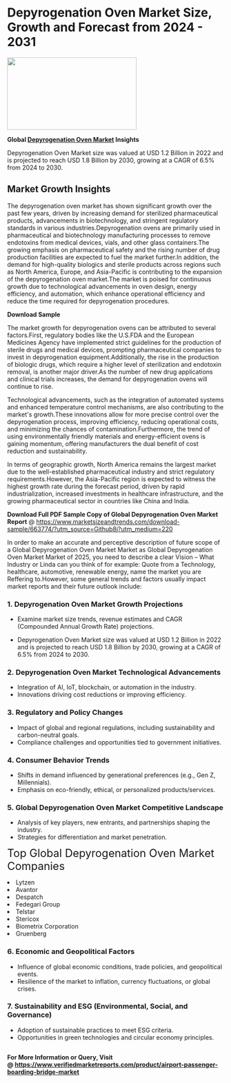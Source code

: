 <H1>Depyrogenation Oven Market Size, Growth and Forecast from 2024 - 2031</H1><img class="aligncenter size-medium wp-image-584254" src="https://thirdeyenews.in/wp-content/uploads/2024/09/Global-Market-Research-300x168.jpeg" alt="" width="300" height="168" /><p><strong>Global&nbsp;<a href="https://www.marketsizeandtrends.com/download-sample/663774/?utm_source=Github8j?utm_medium=220">Depyrogenation Oven Market</a> Insights</strong></p><p>Depyrogenation Oven Market size was valued at USD 1.2 Billion in 2022 and is projected to reach USD 1.8 Billion by 2030, growing at a CAGR of 6.5% from 2024 to 2030.</p><p><h2>Market Growth Insights</h2> <p>The depyrogenation oven market has shown significant growth over the past few years, driven by increasing demand for sterilized pharmaceutical products, advancements in biotechnology, and stringent regulatory standards in various industries.Depyrogenation ovens are primarily used in pharmaceutical and biotechnology manufacturing processes to remove endotoxins from medical devices, vials, and other glass containers.The growing emphasis on pharmaceutical safety and the rising number of drug production facilities are expected to fuel the market further.In addition, the demand for high-quality biologics and sterile products across regions such as North America, Europe, and Asia-Pacific is contributing to the expansion of the depyrogenation oven market.The market is poised for continuous growth due to technological advancements in oven design, energy efficiency, and automation, which enhance operational efficiency and reduce the time required for depyrogenation procedures.</p> <p><strong>Download Sample</strong></p> <p>The market growth for depyrogenation ovens can be attributed to several factors.First, regulatory bodies like the U.S.FDA and the European Medicines Agency have implemented strict guidelines for the production of sterile drugs and medical devices, prompting pharmaceutical companies to invest in depyrogenation equipment.Additionally, the rise in the production of biologic drugs, which require a higher level of sterilization and endotoxin removal, is another major driver.As the number of new drug applications and clinical trials increases, the demand for depyrogenation ovens will continue to rise.</p> <p>Technological advancements, such as the integration of automated systems and enhanced temperature control mechanisms, are also contributing to the market's growth.These innovations allow for more precise control over the depyrogenation process, improving efficiency, reducing operational costs, and minimizing the chances of contamination.Furthermore, the trend of using environmentally friendly materials and energy-efficient ovens is gaining momentum, offering manufacturers the dual benefit of cost reduction and sustainability.</p> <p>In terms of geographic growth, North America remains the largest market due to the well-established pharmaceutical industry and strict regulatory requirements.However, the Asia-Pacific region is expected to witness the highest growth rate during the forecast period, driven by rapid industrialization, increased investments in healthcare infrastructure, and the growing pharmaceutical sector in countries like China and India.</p> <p><span class=""><strong>Download Full PDF Sample Copy of Global Depyrogenation Oven Market Report</strong> @ <a href="https://www.marketsizeandtrends.com/download-sample/663774/?utm_source=Github8j?utm_medium=220" target="_blank">https://www.marketsizeandtrends.com/download-sample/663774/?utm_source=Github8j?utm_medium=220</a></span></p><p>In order to make an accurate and perceptive description of future scope of a Global&nbsp;Depyrogenation Oven Market Market as Global&nbsp;Depyrogenation Oven Market Market of 2025, you need to describe a clear Vision &ndash; What Industry or Linda can you think of for example: Quote from a Technology, healthcare, automotive, renewable energy, name the market you are Reffering to.However, some general trends and factors usually impact market reports and their future outlook include:</p><h3>1.&nbsp;<strong>Depyrogenation Oven Market Growth Projections</strong></h3><ul><li>Examine market size trends, revenue estimates and CAGR (Compounded Annual Growth Rate) projections.</li><li><p>Depyrogenation Oven Market size was valued at USD 1.2 Billion in 2022 and is projected to reach USD 1.8 Billion by 2030, growing at a CAGR of 6.5% from 2024 to 2030.</p></li></ul><h3>2.&nbsp;<strong>Depyrogenation Oven Market Technological Advancements</strong></h3><ul><li>Integration of AI, IoT, blockchain, or automation in the industry.</li><li>Innovations driving cost reductions or improving efficiency.</li></ul><h3>3.&nbsp;<strong>Regulatory and Policy Changes</strong></h3><ul><li>Impact of global and regional regulations, including sustainability and carbon-neutral goals.</li><li>Compliance challenges and opportunities tied to government initiatives.</li></ul><h3>4.&nbsp;<strong>Consumer Behavior Trends</strong></h3><ul><li>Shifts in demand influenced by generational preferences (e.g., Gen Z, Millennials).</li><li>Emphasis on eco-friendly, ethical, or personalized products/services.</li></ul><h3>5.&nbsp;<strong>Global Depyrogenation Oven Market Competitive Landscape</strong></h3><ul><li>Analysis of key players, new entrants, and partnerships shaping the industry.</li><li>Strategies for differentiation and market penetration.</li></ul><p data-pm-slice="1 1 []"><span style="color: inherit; font-family: inherit; font-size: 25px;">Top Global Depyrogenation Oven Market Companies</span></p><div class="" data-test-id=""><p><li>Lytzen</li><li> Avantor</li><li> Despatch</li><li> Fedegari Group</li><li> Telstar</li><li> Stericox</li><li> Biometrix Corporation</li><li> Gruenberg</li></p></div><h3>6.&nbsp;<strong>Economic and Geopolitical Factors</strong></h3><ul><li>Influence of global economic conditions, trade policies, and geopolitical events.</li><li>Resilience of the market to inflation, currency fluctuations, or global crises.</li></ul><h3>7.&nbsp;<strong>Sustainability and ESG (Environmental, Social, and Governance)</strong></h3><ul><li>Adoption of sustainable practices to meet ESG criteria.</li><li>Opportunities in green technologies and circular economy principles.</li></ul><h2><strong style="font-size: 14px;">For More Information or Query, Visit @&nbsp;</strong><a style="background-color: #ffffff; font-size: 14px;" href="https://www.marketsizeandtrends.com/report/depyrogenation-oven-market/" target="_blank">https://www.verifiedmarketreports.com/product/airport-passenger-boarding-bridge-market</a></h2>